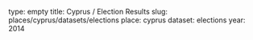 type: empty
title: Cyprus / Election Results
slug: places/cyprus/datasets/elections
place: cyprus
dataset: elections
year: 2014
